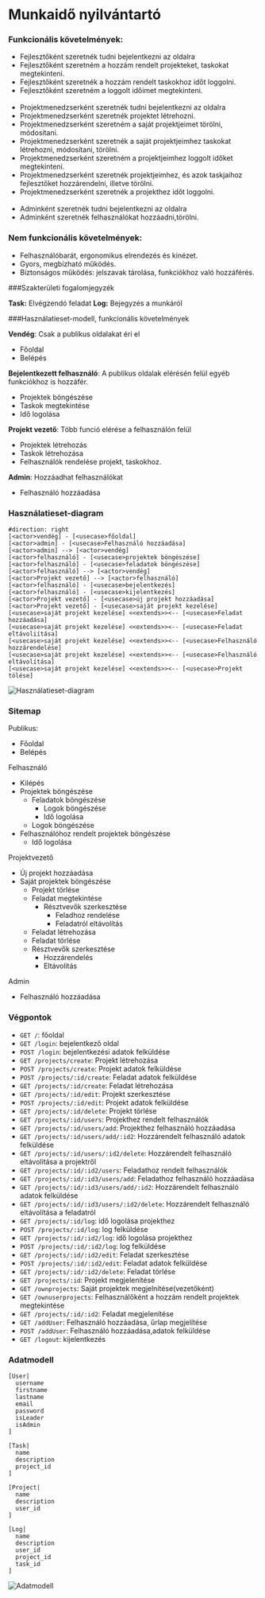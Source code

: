 # Munkaidő nyilvántartó

### Funkcionális követelmények:
- Fejlesztőként szeretnék tudni bejelentkezni az oldalra
- Fejlesztőként szeretném a hozzám rendelt projekteket, taskokat megtekinteni.
- Fejlesztőként szeretnék a hozzám rendelt taskokhoz időt loggolni.
- Fejlesztőként szeretném a loggolt időimet megtekinteni.<br><br>
- Projektmenedzserként szeretnék tudni bejelentkezni az oldalra
- Projektmenedzserként szeretnék projektet létrehozni.
- Projektmenedzserként szeretném a saját projektjeimet törölni, módosítani.
- Projektmenedzserként szeretnék a saját projektjeimhez taskokat létrehozni, módosítani, törölni.
- Projektmenedzserként szeretném a projektjeimhez loggolt időket megtekinteni.
- Projektmenedzserként szeretnék projektjeimhez, és azok taskjaihoz fejlesztőket hozzárendelni, illetve törölni.
- Projektmenedzserként szeretnék a projekthez időt loggolni.<br><br>
- Adminként szeretnék tudni bejelentkezni az oldalra
- Adminként szeretnék felhasználókat hozzáadni,törölni.

### Nem funkcionális követelmények:
- Felhasználóbarát, ergonomikus elrendezés és kinézet.
- Gyors, megbízható működés.
- Biztonságos működés: jelszavak tárolása, funkciókhoz való hozzáférés.


###Szakterületi fogalomjegyzék

**Task:** Elvégzendó feladat
**Log:** Bejegyzés a munkáról

###Használatieset-modell, funkcionális követelmények

**Vendég**: Csak a publikus oldalakat éri el

*	Főoldal
*   Belépés

**Bejelentkezett felhasználó**: A publikus oldalak elérésén felül egyéb funkciókhoz is hozzáfér.

*	Projektek böngészése
*	Taskok megtekintése
*	Idő logolása

**Projekt vezető**: Több funció elérése a felhasználón felül

*	Projektek létrehozás
*	Taskok létrehozása
*	Felhasználók rendelése projekt, taskokhoz.

**Admin**: Hozzáadhat felhasználókat

*	Felhasználó hozzáadása



### Használatieset-diagram

```
#direction: right
[<actor>vendég] - [<usecase>főoldal]
[<actor>admin] - [<usecase>Felhasználó hozzáadása]
[<actor>admin] --> [<actor>vendég]
[<actor>felhasználó] - [<usecase>projektek böngészése]
[<actor>felhasználó] - [<usecase>feladatok böngészése]
[<actor>felhasználó] --> [<actor>vendég]
[<actor>Projekt vezető] --> [<actor>felhasználó]
[<actor>felhasználó] - [<usecase>bejelentkezés]
[<actor>felhasználó] - [<usecase>kijelentkezés]
[<actor>Projekt vezető] - [<usecase>új projekt hozzáadása]
[<actor>Projekt vezető] - [<usecase>saját projekt kezelése]
[<usecase>saját projekt kezelése] <<extends>><-- [<usecase>Feladat hozzáadása]
[<usecase>saját projekt kezelése] <<extends>><-- [<usecase>Feladat eltávoliítása]
[<usecase>saját projekt kezelése] <<extends>><-- [<usecase>Felhasználó hozzárendelése]
[<usecase>saját projekt kezelése] <<extends>><-- [<usecase>Felhasználó eltávolítása]
[<usecase>saját projekt kezelése] <<extends>><-- [<usecase>Projekt tölése]
```

![Használatieset-diagram](docs/use_case.png)



### Sitemap

Publikus:

- Főoldal
- Belépés


Felhasználó

- Kilépés
- Projektek böngészése
    + Feladatok böngészése
        + Logok böngészése
        + Idő logolása
    + Logok böngészése
- Felhasználóhoz rendelt projektek böngészése
    + Idő logolása        

Projektvezető 

- Új projekt hozzáadása    
- Saját projektek böngészése
    + Projekt törlése
    + Feladat megtekintése
         + Résztvevők szerkesztése
            + Feladhoz rendelése
            + Feladatról eltávolítás
    + Feladat létrehozása
    + Feladat törlése
    + Résztvevők szerkesztése
        + Hozzárendelés
        + Eltávolítás

Admin

- Felhasználó hozzáadása        

### Végpontok

- `GET /`: főoldal
- `GET /login`: bejelentkező oldal
- `POST /login`: bejelentkezési adatok felküldése
- `GET /projects/create`: Projekt létrehozása
- `POST /projects/create`: Projekt adatok felküldése
- `POST /projects/:id/create`: Feladat adatok felküldése
- `GET /projects/:id/create`: Feladat létrehozása
- `GET /projects/:id/edit`: Projekt szerkesztése
- `POST /projects/:id/edit`: Projekt adatok felküldése
- `GET /projects/:id/delete`: Projekt törlése
- `GET /projects/:id/users`: Projekthez rendelt felhasználók
- `GET /projects/:id/users/add`: Projekthez felhasználó hozzáadása
- `GET /projects/:id/users/add/:id2`: Hozzárendelt felhasználó adatok felküldése
- `GET /projects/:id/users/:id2/delete`: Hozzárendelt felhasználó eltávolítása a projektről
- `GET /projects/:id/:id2/users`: Feladathoz rendelt felhasználók
- `GET /projects/:id/:id3/users/add`: Feladathoz felhasználó hozzáadása
- `GET /projects/:id/:id3/users/add/:id2`: Hozzárendelt felhasználó adatok felküldése
- `GET /projects/:id/:id3/users/:id2/delete`: Hozzárendelt felhasználó eltávolítása a feladatról
- `GET /projects/:id/log`: idő logolása projekthez
- `POST /projects/:id/log`: log felküldése
- `GET /projects/:id/:id2/log`: idő logolása projekthez
- `POST /projects/:id/:id2/log`: log felküldése
- `GET /projects/:id/:id2/edit`: Feladat szerkesztése
- `POST /projects/:id/:id2/edit`: Feladat adatok felküldése
- `GET /projects/:id/:id2/delete`: Feladat törlése
- `GET /projects/:id`: Projekt megjelenítése
- `GET /ownprojects`: Saját projektek megjelnítése(vezetőként)
- `GET /ownuserprojects`: Felhasználőként a hozzám rendelt projektek megtekintése
- `GET /projects/:id/:id2`: Feladat megjelenítése
- `GET /addUser`: Felhasználó hozzáadása, űrlap megjelítése
- `POST /addUser`: Felhasználó hozzáadása,adatok felküldése
- `GET /logout`: kijelentkezés



### Adatmodell

```
[User|
  username
  firstname
  lastname
  email
  password
  isLeader
  isAdmin
]

[Task|
  name
  description
  project_id
]

[Project|
  name
  description
  user_id
]

[Log|
  name
  description
  user_id
  project_id
  task_id
]
```

![Adatmodell](docs/data_model.png)